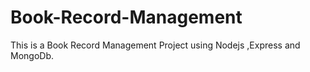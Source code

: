 # Book-Record-Management
This is a Book Record Management Project using Nodejs ,Express and MongoDb.
